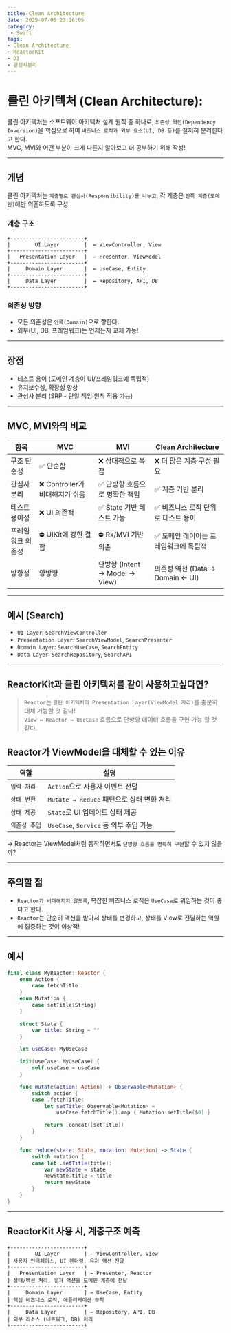 ```yaml
---
title: Clean Architecture
date: 2025-07-05 23:16:05
category:
 - Swift
tags: 
- Clean Architecture
- ReactorKit
- DI
- 관심사분리
---
```


# 클린 아키텍처 (Clean Architecture):

클린 아키텍처는 소프트웨어 아키텍처 설계 원칙 중 하나로, `의존성 역전(Dependency Inversion)`을 핵심으로 하여 `비즈니스 로직과 외부 요소(UI, DB 등)`를 철저히 분리한다고 한다.  
MVC, MVI와 어떤 부분이 크게 다른지 알아보고 더 공부하기 위해 작성!

---

## 개념
클린 아키텍처는 `계층별로 관심사(Responsibility)를 나누고`, 각 계층은 `안쪽 계층(도메인)`에만 의존하도록 구성

### 계층 구조
```
+------------------------+  
|        UI Layer        |  ← ViewController, View
+------------------------+  
|   Presentation Layer   |  ← Presenter, ViewModel
+------------------------+  
|     Domain Layer       |  ← UseCase, Entity
+------------------------+  
|     Data Layer         |  ← Repository, API, DB
+------------------------+
```

### 의존성 방향
- 모든 의존성은 `안쪽(Domain)`으로 향한다.
- 외부(UI, DB, 프레임워크)는 언제든지 교체 가능!

---

## 장점
- 테스트 용이 (도메인 계층이 UI/프레임워크에 독립적)
- 유지보수성, 확장성 향상
- 관심사 분리 (SRP - 단일 책임 원칙 적용 가능)

---

## MVC, MVI와의 비교

| 항목              | MVC                                | MVI                                           | Clean Architecture                         |
|-------------------|-------------------------------------|-----------------------------------------------|--------------------------------------------|
| 구조 단순성       | ✅ 단순함                          | ❌ 상대적으로 복잡                          | ❌ 더 많은 계층 구성 필요                 |
| 관심사 분리       | ❌ Controller가 비대해지기 쉬움   | ✅ 단방향 흐름으로 명확한 책임               | ✅ 계층 기반 분리                          |
| 테스트 용이성     | ❌ UI 의존적                        | ✅ State 기반 테스트 가능                    | ✅ 비즈니스 로직 단위로 테스트 용이       |
| 프레임워크 의존성 | ⛔ UIKit에 강한 결합               | ⛔ Rx/MVI 기반 의존                           | ✅ 도메인 레이어는 프레임워크에 독립적    |
| 방향성            | 양방향                              | 단방향 (Intent → Model → View)              | 의존성 역전 (Data → Domain ← UI)          |

---

## 예시 (Search)

- `UI Layer`: `SearchViewController`
- `Presentation Layer`: `SearchViewModel`, `SearchPresenter`
- `Domain Layer`: `SearchUseCase`, `SearchEntity`
- `Data Layer`: `SearchRepository`, `SearchAPI`

---

## ReactorKit과 클린 아키텍처를 같이 사용하고싶다면?
> `Reactor`는 `클린 아키텍처의 Presentation Layer(ViewModel 자리)`를 충분히 대체 가능할 것 같다!  
> `View ↔ Reactor ↔ UseCase` 흐름으로 단방향 데이터 흐름을 구현 가능 할 것 같다.

## Reactor가 ViewModel을 대체할 수 있는 이유
| 역할         | 설명 |
|--------------|------|
| `입력 처리`    | `Action`으로 사용자 이벤트 전달 |
| `상태 변환`    | `Mutate → Reduce` 패턴으로 상태 변화 처리 |
| `상태 제공`    | `State`로 UI 업데이트 상태 제공 |
| `의존성 주입`  | `UseCase`, `Service` 등 외부 주입 가능 |

→ Reactor는 ViewModel처럼 동작하면서도 `단방향 흐름을 명확히 구현`할 수 있지 않을까?

---

## 주의할 점

- `Reactor가 비대해지지 않도록`, 복잡한 비즈니스 로직은 `UseCase`로 위임하는 것이 좋다고 한다.
- `Reactor`는 단순히 액션을 받아서 상태를 변경하고, 상태를 View로 전달하는 역할에 집중하는 것이 이상적!

---

## 예시

```swift
final class MyReactor: Reactor {
    enum Action {
        case fetchTitle
    }
    enum Mutation {
        case setTitle(String)
    }

    struct State {
        var title: String = ""
    }

    let useCase: MyUseCase

    init(useCase: MyUseCase) {
        self.useCase = useCase
    }

    func mutate(action: Action) -> Observable<Mutation> {
        switch action {
        case .fetchTitle:
            let setTitle: Observable<Mutation> = 
                useCase.fetchTitle().map { Mutation.setTitle($0) }

            return .concat([setTitle])
        }
    }

    func reduce(state: State, mutation: Mutation) -> State {
        switch mutation {
        case let .setTitle(title):
            var newState = state
            newState.title = title
            return newState
        }
    }
}
```

---

## ReactorKit 사용 시, 계층구조 예측

```
+------------------------+  
|        UI Layer        | ← ViewController, View
| 사용자 인터페이스, UI 렌더링, 유저 액션 전달
+------------------------+  
|   Presentation Layer   | ← Presenter, Reactor
| 상태/액션 처리, 유저 액션을 도메인 계층에 전달
+------------------------+  
|     Domain Layer       | ← UseCase, Entity
| 핵심 비즈니스 로직, 애플리케이션 규칙
+------------------------+  
|     Data Layer         | ← Repository, API, DB
| 외부 리소스 (네트워크, DB) 처리
+------------------------+
```

